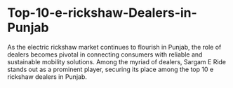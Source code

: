 # Top-10-e-rickshaw-Dealers-in-Punjab
As the electric rickshaw market continues to flourish in Punjab, the role of dealers becomes pivotal in connecting consumers with reliable and sustainable mobility solutions. Among the myriad of dealers, Sargam E Ride stands out as a prominent player, securing its place among the top 10 e rickshaw dealers in Punjab.
